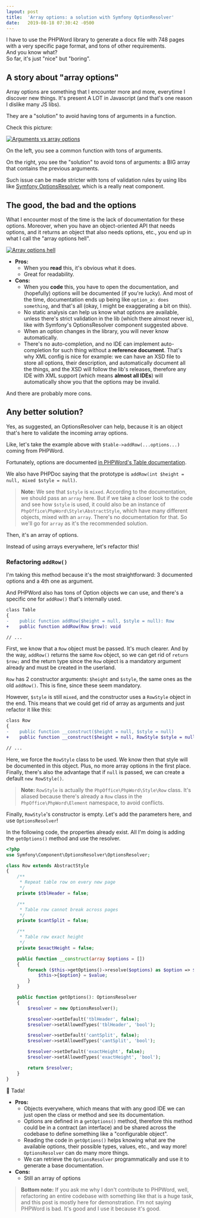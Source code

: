```yaml
---
layout: post
title:  'Array options: a solution with Symfony OptionResolver'
date:   2019-08-18 07:30:42 -0500
---
```


I have to use the PHPWord library to generate a docx file with 748 pages with a very specific page format, and tons of other requirements.<br>
And you know what?<br>
So far, it's just "nice" but "boring".

## A story about "array options"

Array options are something that I encounter more and more, everytime I discover new things. It's present A LOT in Javascript (and that's one reason I dislike many JS libs).

They are a "solution" to avoid having tons of arguments in a function.

Check this picture:

[![Arguments vs array options](/img/array_options_example.png)](/img/array_options_example.png)

On the left, you see a common function with tons of arguments.

On the right, you see the "solution" to avoid tons of arguments: a BIG array that contains the previous arguments.

Such issue can be made stricter with tons of validation rules by using libs like [Symfony OptionsResolver](https://symfony.com/doc/current/components/options_resolver.html), which is a really neat component.

## The good, the bad and the options

What I encounter most of the time is the lack of documentation for these options. Moreover, when you have an object-oriented API that needs options, and it returns an object that also needs options, etc., you end up in what I call the "array options hell".

[![Array options hell](/img/array_options_hell.png)](/img/array_options_hell.png)

* **Pros:**
  * When you **read** this, it's obvious what it does. 
  * Great for readability.
* **Cons:**
  * When you **code** this, you have to open the documentation, and (hopefully) options will be documented (if you're lucky). And most of the time, documentation ends up being like `option_a: does something`, and that's all (okay, I might be exaggerating a bit on this).
  * No static analysis can help us know what options are available, unless there's strict validation in the lib (which there almost never is), like with Symfony's OptionsResolver component suggested above.
  * When an option changes in the library, you will never know automatically.
  * There's no auto-completion, and no IDE can implement auto-completion for such thing without a **reference document**. That's why XML config is nice for example: we can have an XSD file to store all options, their description, and automatically document all the things, and the XSD will follow the lib's releases, therefore any IDE with XML support (which means **almost all IDEs**) will automatically show you that the options may be invalid.

And there are probably more cons.

## Any better solution?

Yes, as suggested, an OptionsResolver can help, because it is an object that's here to validate the incoming array options.

Like, let's take the example above with `$table->addRow(...options...)` coming from PHPWord.

Fortunately, options are documented [in PHPWord's Table documentation](https://phpword.readthedocs.io/en/latest/styles.html#table).

We also have PHPDoc saying that the prototype is `addRow(int $height = null, mixed $style = null)`.

> **Note:** We see that `$style` is `mixed`. According to the documentation, we should pass an `array` here. But if we take a closer look to the code and see how `$style` is used, it could also be an instance of `PhpOffice\PhpWord\Style\AbstractStyle`, which have many different objects, mixed with an `array`. There's no documentation for that. So we'll go for `array` as it's the recommended solution.

Then, it's an array of options.

Instead of using arrays everywhere, let's refactor this!

### Refactoring `addRow()`

I'm taking this method because it's the most straightforward: 3 documented options and a 4th one as argument.

And PHPWord also has tons of Option objects we can use, and there's a specific one for `addRow()` that's internally used.

```diff
class Table
{
-    public function addRow($height = null, $style = null): Row
+    public function addRow(Row $row): void

// ...
```

First, we know that a `Row` object must be passed. It's much clearer. And by the way, `addRow()` returns the same `Row` object, so we can get rid of `return $row;` and the return type since the `Row` object is a mandatory argument already and must be created in the userland.

`Row` has 2 constructor arguments: `$height` and `$style`, the same ones as the old `addRow()`. 
This is fine, since these seem mandatory.

However, `$style` is still `mixed`, and the constructor uses a `RowStyle` object in the end. This means that we could get rid of array as arguments and just refactor it like this:

```diff
class Row
{
-    public function __construct($height = null, $style = null)
+    public function __construct($height = null, RowStyle $style = null)

// ...
``` 

Here, we force the `RowStyle` class to be used. We know then that style will be documented in this object. Plus, no more array options in the first place. Finally, there's also the advantage that if `null` is passed, we can create a default `new RowStyle()`.

> **Note:** `RowStyle` is actually the `PhpOffice\PhpWord\Style\Row` class. It's aliased because there's already a `Row` class in the `PhpOffice\PhpWord\Element` namespace, to avoid conflicts.

Finally, `RowStyle`'s constructor is empty. Let's add the parameters here, and use `OptionsResolver`!

In the following code, the properties already exist. All I'm doing is adding the `getOptions()` method and use the resolver.

```php
<?php
use Symfony\Component\OptionsResolver\OptionsResolver;

class Row extends AbstractStyle
{
    /**
     * Repeat table row on every new page
     */
    private $tblHeader = false;

    /**
     * Table row cannot break across pages
     */
    private $cantSplit = false;

    /**
     * Table row exact height
     */
    private $exactHeight = false;

    public function __construct(array $options = [])
    {
        foreach ($this->getOptions()->resolve($options) as $option => $value) {
            $this->{$option} = $value;        
        }
    }

    public function getOptions(): OptionsResolver
    {
        $resolver = new OptionsResolver();

        $resolver->setDefault('tblHeader', false);
        $resolver->setAllowedTypes('tblHeader', 'bool');

        $resolver->setDefault('cantSplit', false);
        $resolver->setAllowedTypes('cantSplit', 'bool');

        $resolver->setDefault('exactHeight', false);
        $resolver->setAllowedTypes('exactHeight', 'bool');

        return $resolver;
    }
}
```

🎉 Tada! 

* **Pros:**
  * Objects everywhere, which means that with any good IDE we can just open the class or method and see its documentation.
  * Options are defined in a `getOptions()` method, therefore this method could be in a contract (an interface) and be shared across the codebase to define something like a "configurable object".
  * Reading the code in `getOptions()` helps knowing what are the available options, their possible types, values, etc., and way more! `OptionsResolver` can do many more things.
  * We can retrieve the `OptionsResolver` programmatically and use it to generate a base documentation.
* **Cons:**
  * Still an array of options

> **Bottom note:** If you ask me why I don't contribute to PHPWord, well, refactoring an entire codebase with something like that is a huge task, and this post is mostly here for demonstration.
I'm not saying PHPWord is bad. It's good and I use it because it's good.
